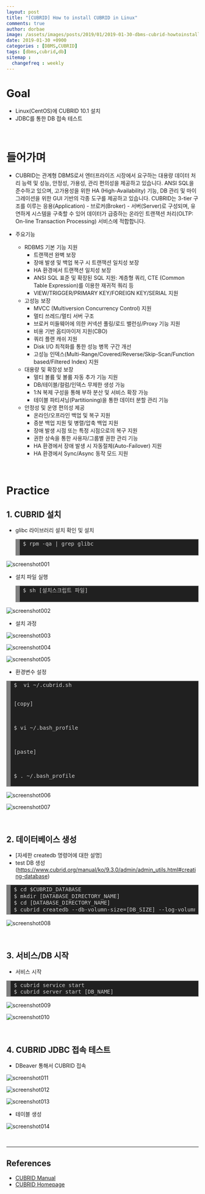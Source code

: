 ```yaml
---
layout: post
title: "[CUBRID] How to install CUBRID in Linux"
comments: true
author: dorbae
image: /assets/images/posts/2019/01/2019-01-30-dbms-cubrid-howtoinstallcubridinlinux-thumbnail.png
date: 2019-01-30 +0900
categories : [DBMS,CUBRID]
tags: [dbms,cubrid,db]
sitemap :
  changefreq : weekly
---
```


# Goal
* Linux(CentOS)에 CUBRID 10.1 설치
* JDBC를 통한 DB 접속 테스트

<br/>

# 들어가며
* CUBRID는 관계형 DBMS로서 엔터프라이즈 시장에서 요구하는 대용량 데이터 처리 능력 및 성능, 안정성, 가용성, 관리 편의성을 제공하고 있습니다. ANSI SQL을 준수하고 있으며, 고가용성을 위한 HA (High-Availability) 기능, DB 관리 및 마이그레이션을 위한 GUI 기반의 각종 도구를 제공하고 있습니다. CUBRID는 3-tier 구조를 이루는 응용(Application) - 브로커(Broker) - 서버(Server)로 구성되며, 유연하게 시스템을 구축할 수 있어 데이터가 급증하는 온라인 트랜잭션 처리(OLTP: On-line Transaction Processing) 서비스에 적합합니다.

* 주요기능
    * RDBMS 기본 기능 지원
        * 트랜잭션 완벽 보장
        * 장애 발생 및 백업 복구 시 트랜잭션 일치성 보장 
        * HA 환경에서 트랜잭션 일치성 보장 
        * ANSI SQL 표준 및 확장된 SQL 지원: 계층형 쿼리, CTE (Common Table Expression)를 이용한 재귀적 쿼리 등
        * VIEW/TRIGGER/PRIMARY KEY/FOREIGN KEY/SERIAL 지원
    * 고성능 보장
        * MVCC (Multiversion Concurrency Control) 지원
        * 멀티 쓰레드/멀티 서버 구조
        * 브로커 미들웨어에 의한 커넥션 풀링/로드 밸런싱/Proxy 기능 지원 
        * 비용 기반 옵티마이저 지원(CBO)
        * 쿼리 플랜 캐쉬 지원
        * Disk I/O 최적화를 통한 성능 병목 구간 개선 
        * 고성능 인덱스(Multi-Range/Covered/Reverse/Skip-Scan/Function based/Filtered Index) 지원
    * 대용량 및 확장성 보장
        * 멀티 볼륨 및 볼륨 자동 추가 기능 지원 
        * DB/테이블/컬럼/인덱스 무제한 생성 가능 
        * 1:N 복제 구성을 통해 부하 분산 및 서비스 확장 가능 
        * 테이블 파티셔닝(Partitioning)을 통한 데이터 분할 관리 기능
    * 안정성 및 운영 편의성 제공 
        * 온라인/오프라인 백업 및 복구 지원 
        * 증분 백업 지원 및 병렬/압축 백업 지원 
        * 장애 발생 시점 또는 특정 시점으로의 복구 지원 
        * 권한 상속을 통한 사용자/그룹별 권한 관리 기능 
        * HA 환경에서 장애 발생 시 자동절체(Auto-Failover) 지원 
        * HA 환경에서 Sync/Async 동작 모드 지원 

<br/>

# Practice
## 1. CUBRID 설치
* glibc 라이브러리 설치 확인 및 설치

    <div style="background: #202020; overflow:auto;width:auto;border:solid gray;border-width:.1em .1em .1em .8em;padding:.2em .6em;"><pre style="margin: 0; line-height: 125%"><span style="color: #d0d0d0">$ rpm -qa | grep glibc</span>
    </pre></div>

![screenshot001](/assets/images/posts/2019/01/2019-01-30-dbms-cubrid-howtoinstallcubridinlinux-001.png)

* 설치 파일 실행

    <div style="background: #202020; overflow:auto;width:auto;border:solid gray;border-width:.1em .1em .1em .8em;padding:.2em .6em;"><pre style="margin: 0; line-height: 125%"><span style="color: #d0d0d0">$ sh [설치스크립트 파일]</span>
    </pre></div>

![screenshot002](/assets/images/posts/2019/01/2019-01-30-dbms-cubrid-howtoinstallcubridinlinux-002.png)

* 설치 과정

![screenshot003](/assets/images/posts/2019/01/2019-01-30-dbms-cubrid-howtoinstallcubridinlinux-003.png)

![screenshot004](/assets/images/posts/2019/01/2019-01-30-dbms-cubrid-howtoinstallcubridinlinux-004.png)

![screenshot005](/assets/images/posts/2019/01/2019-01-30-dbms-cubrid-howtoinstallcubridinlinux-005.png)

* 환경변수 설정

<div style="background: #202020; overflow:auto;width:auto;border:solid gray;border-width:.1em .1em .1em .8em;padding:.2em .6em;"><pre style="margin: 0; line-height: 125%"><span style="color: #d0d0d0">$  vi ~/.cubrid.sh</span>

<span style="color: #d0d0d0">[copy]</span>

<span style="color: #d0d0d0">$ vi ~/.bash_profile</span>

<span style="color: #d0d0d0">[paste]</span>

<span style="color: #d0d0d0">$ . ~/.bash_profile</span>
</pre></div>

![screenshot006](/assets/images/posts/2019/01/2019-01-30-dbms-cubrid-howtoinstallcubridinlinux-006.png)

![screenshot007](/assets/images/posts/2019/01/2019-01-30-dbms-cubrid-howtoinstallcubridinlinux-007.gif)

<br/>

## 2. 데이터베이스 생성
* [자세한 createdb 명령어에 대한 설명]
* test DB 생성(https://www.cubrid.org/manual/ko/9.3.0/admin/admin_utils.html#creating-database)
    
<div style="background: #202020; overflow:auto;width:auto;border:solid gray;border-width:.1em .1em .1em .8em;padding:.2em .6em;"><pre style="margin: 0; line-height: 125%"><span style="color: #d0d0d0">$ cd $CUBRID_DATABASE</span>
<span style="color: #d0d0d0">$ mkdir [DATABASE_DIRECTORY_NAME]</span>
<span style="color: #d0d0d0">$ cd [DATABASE_DIRECTORY_NAME]</span>
<span style="color: #d0d0d0">$ cubrid createdb --db-volumn-size=[DB_SIZE] --log-volumn-size=[LOG_SIZE] [DB_NAME] [LOCALE.CHARSET]</span>
</pre></div>

![screenshot008](/assets/images/posts/2019/01/2019-01-30-dbms-cubrid-howtoinstallcubridinlinux-008.png)

<br/>

## 3. 서비스/DB 시작
* 서비스 시작

<div style="background: #202020; overflow:auto;width:auto;border:solid gray;border-width:.1em .1em .1em .8em;padding:.2em .6em;"><pre style="margin: 0; line-height: 125%"><span style="color: #d0d0d0">$ cubrid service start</span>
<span style="color: #d0d0d0">$ cubrid server start [DB_NAME]</span>
</pre></div>

![screenshot009](/assets/images/posts/2019/01/2019-01-30-dbms-cubrid-howtoinstallcubridinlinux-009.png)

![screenshot010](/assets/images/posts/2019/01/2019-01-30-dbms-cubrid-howtoinstallcubridinlinux-010.png)

<br/>

## 4. CUBRID JDBC 접속 테스트
* DBeaver 통해서 CUBRID 접속

![screenshot011](/assets/images/posts/2019/01/2019-01-30-dbms-cubrid-howtoinstallcubridinlinux-011.png)

![screenshot012](/assets/images/posts/2019/01/2019-01-30-dbms-cubrid-howtoinstallcubridinlinux-012.png)

![screenshot013](/assets/images/posts/2019/01/2019-01-30-dbms-cubrid-howtoinstallcubridinlinux-013.png)

* 테이블 생성

![screenshot014](/assets/images/posts/2019/01/2019-01-30-dbms-cubrid-howtoinstallcubridinlinux-014.png)

<br/>

------------

## References
* [CUBRID Manual](https://www.cubrid.org/manual/en/10.0/install.html#installing-and-running-cubrid-on-linux)
* [CUBRID Homepage](http://www.cubrid.com/cubrid)